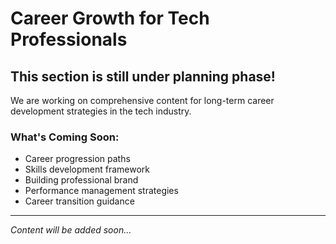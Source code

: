 # Career Growth for Tech Professionals

## This section is still under planning phase!

We are working on comprehensive content for long-term career development strategies in the tech industry.

### What's Coming Soon:
- Career progression paths
- Skills development framework
- Building professional brand
- Performance management strategies
- Career transition guidance

---

*Content will be added soon...*
